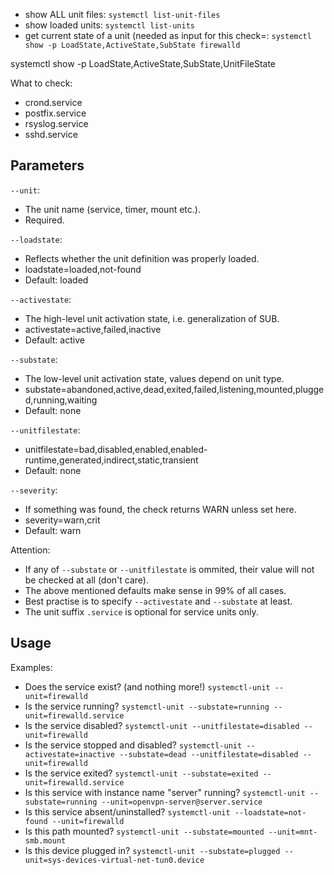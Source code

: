 * show ALL unit files: `systemctl list-unit-files`
* show loaded units: `systemctl list-units` 
* get current state of a unit (needed as input for this check=: `systemctl show -p LoadState,ActiveState,SubState firewalld`

systemctl show -p LoadState,ActiveState,SubState,UnitFileState <name>


What to check:
* crond.service
* postfix.service
* rsyslog.service
* sshd.service


## Parameters

`--unit`:
* The unit name (service, timer, mount etc.).
* Required.

`--loadstate`:
* Reflects whether the unit definition was properly loaded.
* loadstate=loaded,not-found
* Default: loaded

`--activestate`:
* The high-level unit activation state, i.e. generalization of SUB.
* activestate=active,failed,inactive
* Default: active

`--substate`:
* The low-level unit activation state, values depend on unit type.
* substate=abandoned,active,dead,exited,failed,listening,mounted,plugged,running,waiting
* Default: none

`--unitfilestate`:
* unitfilestate=bad,disabled,enabled,enabled-runtime,generated,indirect,static,transient
* Default: none

`--severity`:
* If something was found, the check returns WARN unless set here.
* severity=warn,crit
* Default: warn

Attention:
* If any of `--substate` or `--unitfilestate` is ommited, their value will not be checked at all (don't care).
* The above mentioned defaults make sense in 99% of all cases.
* Best practise is to specify `--activestate` and `--substate` at least.
* The unit suffix `.service` is optional for service units only.


## Usage

Examples:

* Does the service exist? (and nothing more!) `systemctl-unit --unit=firewalld`
* Is the service running? `systemctl-unit --substate=running --unit=firewalld.service`
* Is the service disabled? `systemctl-unit --unitfilestate=disabled --unit=firewalld`
* Is the service stopped and disabled? `systemctl-unit --activestate=inactive --substate=dead --unitfilestate=disabled --unit=firewalld`
* Is the service exited? `systemctl-unit --substate=exited --unit=firewalld.service`
* Is this service with instance name "server" running? `systemctl-unit --substate=running --unit=openvpn-server@server.service`
* Is this service absent/uninstalled? `systemctl-unit --loadstate=not-found --unit=firewalld`
* Is this path mounted? `systemctl-unit --substate=mounted --unit=mnt-smb.mount`
* Is this device plugged in? `systemctl-unit --substate=plugged --unit=sys-devices-virtual-net-tun0.device`
